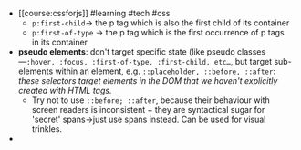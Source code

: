 - [[course:cssforjs]] #learning #tech #css
	- `p:first-child`-> the p tag which is also the first child of its container
	- `p:first-of-type` -> the p tag which is the first occurrence of p tags in its container
- **pseudo elements**:  don't target specific state (like pseudo classes—`:hover, :focus, :first-of-type, :first-child, etc…`, but target sub-elements within an element, e.g. `::placeholder, ::before, ::after`: *these selectors target elements in the DOM that we haven't explicitly created with HTML tags.*
	- Try not to use `::before; ::after`, because their behaviour with screen readers is inconsistent + they are syntactical sugar for 'secret' spans->just use spans instead. Can be used for visual trinkles.
-